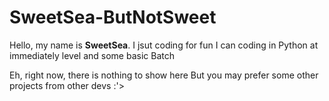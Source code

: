 # **SweetSea-ButNotSweet**

Hello, my name is **SweetSea**. I jsut coding for fun
I can coding in Python at immediately level and some basic Batch

Eh, right now, there is nothing to show here
But you may prefer some other projects from other devs :'>
